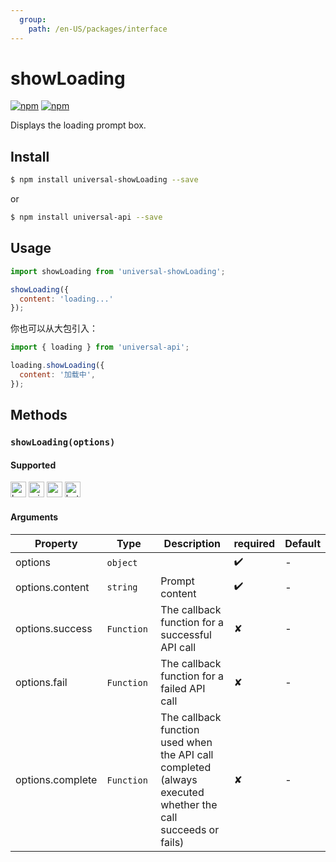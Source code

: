 ```yaml
---
  group:
    path: /en-US/packages/interface
---
```


# showLoading 

[![npm](https://img.shields.io/npm/v/evapi.svg)](https://www.npmjs.com/package/evapi)
[![npm](https://img.shields.io/npm/v/evapi-showLoading.svg)](https://www.npmjs.com/package/evapi-showLoading)

Displays the loading prompt box.

## Install

```bash
$ npm install universal-showLoading --save
```
or
```bash
$ npm install universal-api --save
```
## Usage

```javascript
import showLoading from 'universal-showLoading';

showLoading({
  content: 'loading...'
});

```

你也可以从大包引入：
```js
import { loading } from 'universal-api';

loading.showLoading({
  content: '加载中',
});
```

## Methods

### `showLoading(options)`

#### Supported

<img alt="browser" src="https://gw.alicdn.com/tfs/TB1uYFobGSs3KVjSZPiXXcsiVXa-200-200.svg" width="25px" height="25px" /> <img alt="miniApp" src="https://gw.alicdn.com/tfs/TB1bBpmbRCw3KVjSZFuXXcAOpXa-200-200.svg" width="25px" height="25px" /> <img alt="wechatMiniprogram" src="https://img.alicdn.com/tfs/TB1slcYdxv1gK0jSZFFXXb0sXXa-200-200.svg" width="25px" height="25px"> <img alt="bytedanceMicroApp" src="https://gw.alicdn.com/tfs/TB1jFtVzO_1gK0jSZFqXXcpaXXa-200-200.svg" width="25px" height="25px">

#### Arguments

| Property | Type | Description | required | Default |
| --- | --- | --- | --- | --- |
| options | `object`  |  | ✔️ | - |
| options.content | `string` | Prompt content | ✔️ | - |
| options.success | `Function`  | The callback function for a successful API call | ✘ | - |
| options.fail | `Function`  | The callback function for a failed API call | ✘ | - |
| options.complete | `Function`  | The callback function used when the API call completed (always executed whether the call succeeds or fails) | ✘ | - |

